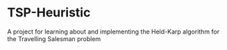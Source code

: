 # TSP-Heuristic
A project for learning about and implementing the Held-Karp algorithm for the Travelling Salesman problem
